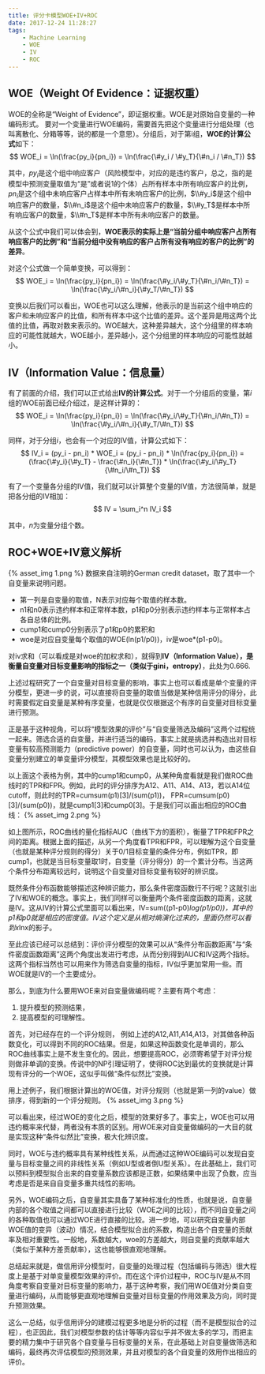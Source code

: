 ```yaml
---
title: 评分卡模型WOE+IV+ROC
date: 2017-12-24 11:28:27
tags:
    - Machine Learning
    - WOE
    - IV
    - ROC
---
```


## WOE（Weight Of Evidence：证据权重）
WOE的全称是“Weight of Evidence”，即证据权重。WOE是对原始自变量的一种编码形式。
要对一个变量进行WOE编码，需要首先把这个变量进行分组处理（也叫离散化、分箱等等，说的都是一个意思）。分组后，对于第i组，**WOE的计算公式**如下：
$$
WOE_i = \ln(\frac{py_i}{pn_i}) = \ln(\frac{\#y_i / \#y_T}{\#n_i / \#n_T})
$$

其中，$py_i$是这个组中响应客户（风险模型中，对应的是违约客户，总之，指的是模型中预测变量取值为“是”或者说1的个体）占所有样本中所有响应客户的比例，$pn_i$是这个组中未响应客户占样本中所有未响应客户的比例，$\\#y_i$是这个组中响应客户的数量，$\\#n_i$是这个组中未响应客户的数量，$\\#y_T$是样本中所有响应客户的数量，$\\#n_T$是样本中所有未响应客户的数量。

从这个公式中我们可以体会到，**WOE表示的实际上是“当前分组中响应客户占所有响应客户的比例”和“当前分组中没有响应的客户占所有没有响应的客户的比例”的差异**。

<!--more-->

对这个公式做一个简单变换，可以得到：
$$
  WOE_i = \ln(\frac{py_i}{pn_i}) = \ln(\frac{\#y_i/\#y_T}{\#n_i/\#n_T}) = \ln(\frac{\#y_i/\#n_i}{\#y_T/\#n_T})
$$

变换以后我们可以看出，WOE也可以这么理解，他表示的是当前这个组中响应的客户和未响应客户的比值，和所有样本中这个比值的差异。这个差异是用这两个比值的比值，再取对数来表示的。WOE越大，这种差异越大，这个分组里的样本响应的可能性就越大，WOE越小，差异越小，这个分组里的样本响应的可能性就越小。

## IV（Information Value：信息量）
有了前面的介绍，我们可以正式给出**IV的计算公式**。对于一个分组后的变量，第$i$组的WOE前面已经介绍过，是这样计算的：
$$
  WOE_i = \ln(\frac{py_i}{pn_i}) = \ln(\frac{\#y_i/\#y_T}{\#n_i/\#n_T}) = \ln(\frac{\#y_i/\#n_i}{\#y_T/\#n_T})
$$

同样，对于分组$i$，也会有一个对应的IV值，计算公式如下：
$$
 IV_i = (py_i - pn_i) * WOE_i = (py_i - pn_i) * \ln(\frac{py_i}{pn_i}) = (\frac{\#y_i}{\#y_T} - \frac{\#n_i}{\#n_T}) * \ln(\frac{\#y_i/\#y_T}{\#n_i/\#n_T})
$$

有了一个变量各分组的IV值，我们就可以计算整个变量的IV值，方法很简单，就是把各分组的IV相加：
$$
  IV = \sum_i^n IV_i
$$

其中，$n$为变量分组个数。

## ROC+WOE+IV意义解析
{% asset_img 1.png %}
数据来自注明的German credit dataset，取了其中一个自变量来说明问题。
- 第一列是自变量的取值，N表示对应每个取值的样本数。
- n1和n0表示违约样本和正常样本数，p1和p0分别表示违约样本与正常样本占各自总体的比例。
- cump1和cump0分别表示了p1和p0的累积和
- woe是对应自变量每个取值的WOE(ln(p1/p0))，iv是woe*(p1-p0)。

对iv求和（可以看成是对woe的加权求和），就得到**IV（Information Value），是衡量自变量对目标变量影响的指标之一（类似于gini，entropy）**，此处为0.666.

上述过程研究了一个自变量对目标变量的影响，事实上也可以看成是单个变量的评分模型，更进一步的说，可以直接将自变量的取值当做是某种信用评分的得分，此时需要假定自变量是某种有序变量，也就是仅仅根据这个有序的自变量对目标变量进行预测。

正是基于这种视角，可以将“模型效果的评价”与“自变量筛选及编码”这两个过程统一起来。筛选合适的自变量，并进行适当的编码，事实上就是挑选并构造出对目标变量有较高预测能力（predictive power）的自变量，同时也可以认为，由这些自变量分别建立的单变量评分模型，其模型效果也是比较好的。

以上面这个表格为例，其中的cump1和cump0，从某种角度看就是我们做ROC曲线时的TPR和FPR。例如，此时的评分排序为A12、A11、A14、A13，若以A14位cutoff，则此时的TPR=cumsum(p1)[3]/(sum(p1))， FPR=cumsum(p0)[3]/(sum(p0))，就是cump1[3]和cump0[3]。于是我们可以画出相应的ROC曲线：
{% asset_img 2.png %}

如上图所示，ROC曲线的量化指标AUC（曲线下方的面积），衡量了TPR和FPR之间的距离。根据上面的描述，从另一个角度看TPR和FPR，可以理解为这个自变量（也就是某种评分规则的得分）关于0/1目标变量的条件分布，例如TPR，即cump1，也就是当目标变量取1时，自变量（评分得分）的一个累计分布。当这两个条件分布距离较远时，说明这个自变量对目标变量有较好的辨识度。

既然条件分布函数能够描述这种辨识能力，那么条件密度函数行不行呢？这就引出了IV和WOE的概念。事实上，我们同样可以衡量两个条件密度函数的距离，这就是IV。这从IV的计算公式里面可以看出来，IV=sum((p1-p0)*log(p1/p0))，其中的p1和p0就是相应的密度值。IV这个定义是从相对熵演化过来的，里面仍然可以看到x*lnx的影子。

至此应该已经可以总结到：评价评分模型的效果可以从“条件分布函数距离”与“条件密度函数距离”这两个角度出发进行考虑，从而分别得到AUC和IV这两个指标。这两个指标当然也可以用来作为筛选自变量的指标，IV似乎更加常用一些。而WOE就是IV的一个主要成分。


那么，到底为什么要用WOE来对自变量做编码呢？主要有两个考虑：
1. 提升模型的预测结果，
2. 提高模型的可理解性。

首先，对已经存在的一个评分规则，
例如上述的A12,A11,A14,A13，对其做各种函数变化，可以得到不同的ROC结果。但是，如果这种函数变化是单调的，那么ROC曲线事实上是不发生变化的。因此，想要提高ROC，必须寄希望于对评分规则做非单调的变换。传说中的NP引理证明了，使得ROC达到最优的变换就是计算现有评分的一个WOE，这似乎叫做“条件似然比”变换。

用上述例子，我们根据计算出的WOE值，对评分规则（也就是第一列的value）做排序，得到新的一个评分规则。
{% asset_img 3.png %}

可以看出来，经过WOE的变化之后，模型的效果好多了。事实上，WOE也可以用违约概率来代替，两者没有本质的区别。用WOE来对自变量做编码的一大目的就是实现这种“条件似然比”变换，极大化辨识度。

同时，WOE与违约概率具有某种线性关系，从而通过这种WOE编码可以发现自变量与目标变量之间的非线性关系（例如U型或者倒U型关系）。在此基础上，我们可以预料到模型拟合出来的自变量系数应该都是正数，如果结果中出现了负数，应当考虑是否是来自自变量多重共线性的影响。

另外，WOE编码之后，自变量其实具备了某种标准化的性质，也就是说，自变量内部的各个取值之间都可以直接进行比较（WOE之间的比较），而不同自变量之间的各种取值也可以通过WOE进行直接的比较。进一步地，可以研究自变量内部WOE值的变异（波动）情况，结合模型拟合出的系数，构造出各个自变量的贡献率及相对重要性。一般地，系数越大，woe的方差越大，则自变量的贡献率越大（类似于某种方差贡献率），这也能够很直观地理解。

总结起来就是，做信用评分模型时，自变量的处理过程（包括编码与筛选）很大程度上是基于对单变量模型效果的评价。而在这个评价过程中，ROC与IV是从不同角度考察自变量对目标变量的影响力，基于这种考察，我们用WOE值对分类自变量进行编码，从而能够更直观地理解自变量对目标变量的作用效果及方向，同时提升预测效果。

这么一总结，似乎信用评分的建模过程更多地是分析的过程（而不是模型拟合的过程），也正因此，我们对模型参数的估计等等内容似乎并不做太多的学习，而把主要的精力集中于研究各个自变量与目标变量的关系，在此基础上对自变量做筛选和编码，最终再次评估模型的预测效果，并且对模型的各个自变量的效用作出相应的评价。
